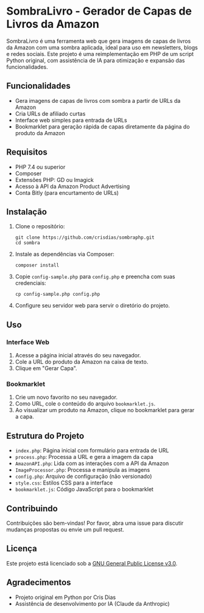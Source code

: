 # SombraLivro - Gerador de Capas de Livros da Amazon

SombraLivro é uma ferramenta web que gera imagens de capas de livros da Amazon com uma sombra aplicada, ideal para uso em newsletters, blogs e redes sociais. Este projeto é uma reimplementação em PHP de um script Python original, com assistência de IA para otimização e expansão das funcionalidades.

## Funcionalidades

- Gera imagens de capas de livros com sombra a partir de URLs da Amazon
- Cria URLs de afiliado curtas
- Interface web simples para entrada de URLs
- Bookmarklet para geração rápida de capas diretamente da página do produto da Amazon

## Requisitos

- PHP 7.4 ou superior
- Composer
- Extensões PHP: GD ou Imagick
- Acesso à API da Amazon Product Advertising
- Conta Bitly (para encurtamento de URLs)

## Instalação

1. Clone o repositório:
   ```
   git clone https://github.com/crisdias/sombraphp.git
   cd sombra
   ```

2. Instale as dependências via Composer:
   ```
   composer install
   ```

3. Copie `config-sample.php` para `config.php` e preencha com suas credenciais:
   ```
   cp config-sample.php config.php
   ```

4. Configure seu servidor web para servir o diretório do projeto.

## Uso

### Interface Web
1. Acesse a página inicial através do seu navegador.
2. Cole a URL do produto da Amazon na caixa de texto.
3. Clique em "Gerar Capa".

### Bookmarklet
1. Crie um novo favorito no seu navegador.
2. Como URL, cole o conteúdo do arquivo `bookmarklet.js`.
3. Ao visualizar um produto na Amazon, clique no bookmarklet para gerar a capa.

## Estrutura do Projeto

- `index.php`: Página inicial com formulário para entrada de URL
- `process.php`: Processa a URL e gera a imagem da capa
- `AmazonAPI.php`: Lida com as interações com a API da Amazon
- `ImageProcessor.php`: Processa e manipula as imagens
- `config.php`: Arquivo de configuração (não versionado)
- `style.css`: Estilos CSS para a interface
- `bookmarklet.js`: Código JavaScript para o bookmarklet

## Contribuindo

Contribuições são bem-vindas! Por favor, abra uma issue para discutir mudanças propostas ou envie um pull request.

## Licença

Este projeto está licenciado sob a [GNU General Public License v3.0](https://www.gnu.org/licenses/gpl-3.0.en.html).

## Agradecimentos

- Projeto original em Python por Cris Dias
- Assistência de desenvolvimento por IA (Claude da Anthropic)
